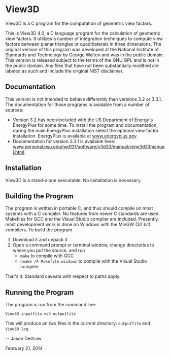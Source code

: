 View3D
======

View3D is a C program for the computation of geometric view factors.

This is View3D 4.0, a C language program for the calculation of geometric view factors. It utilizes a number of integration techniques to compute view factors between planar triangles or quadrilaterals in three dimensions. The original version of this program was developed at the National Institute of Standards and Technology by George Walton and was in the public domain. This version is released subject to the terms of the GNU GPL and is not in the public domain. Any files that have not been substantially modified are labeled as such and include the original NIST disclaimer. 

Documentation
-------------

This version is not intended to behave differently than versions 3.2 or 3.3.1. The documentation for those programs is avialable from a number of sources:

* Version 3.2 has been included with the US Department of Energy's EnergyPlus for some time. To install the program and documentation, during the main EnergyPlus installation select the optional view factor installation. EnergyPlus is available at www.energyplus.gov.
* Documentation for version 3.3.1 is available here: www.personal.psu.edu/jwd131/software/v3d33/manual/view3d33manual.html.

Installation
------------

View3D is a stand-alone executable. No installation is necessary.

Building the Program
--------------------

The program is written in portable C, and thus should compile on most systems with a C compiler. No features from newer C standards are used. Makefiles for GCC and the Visual Studio compiler are included. Presently, most development work is done on Windows with the MinGW (32 bit) compilers. To build the program

1. Download it and unpack it
2. Open a command prompt or terminal window, change directories to where you put the source, and run
    * `make` to compile with GCC
    * `nmake /F Makefile.windows` to compile with the Visual Studio compiler

That's it. Standard caveats with respect to paths apply.

Running the Program
-------------------

The program is run from the command line:

    View3D inputfile.vs3 outputfile

This will produce an two files in the current directory: `outputfile` and `View3D.log`.

-- 
Jason DeGraw

February 21, 2014
